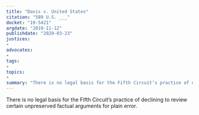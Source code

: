 ```yaml
---
title: "Davis v. United States"
citation: "589 U.S. ___"
docket: "19-5421"
argdate: "2019-11-12"
publishdate: "2020-03-23"
justices:
- 
advocates:
- 
tags:
- 
topics:
- 
summary: "There is no legal basis for the Fifth Circuit’s practice of declining to review certain unpreserved factual arguments for plain error."
---
```

There is no legal basis for the Fifth Circuit’s practice of declining to review certain unpreserved factual arguments for plain error.